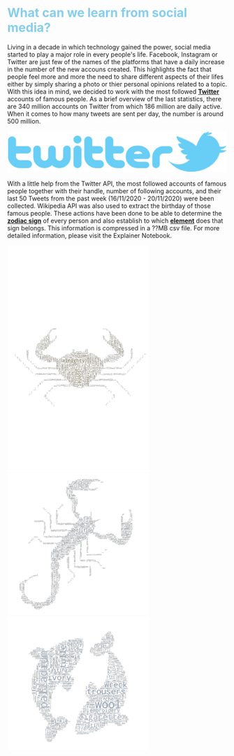 # **<span style="color:#87CEEB">What can we learn from social media?</span>**
  
Living in a decade in which technology gained the power, social media started to play a major role in every people's life. Facebook, Instagram or Twitter are just few of the names of the platforms that have a daily increase in the number of the new accouns created. This highlights the fact that people feel more and more the need to share different aspects of their lifes either by simply sharing a photo or thier personal opinions related to a topic. With this idea in mind, we decided to work with the most followed **[Twitter](https://twitter.com)** accounts of famous people. As a brief overview of the last statistics, there are 340 million accounts on Twitter from which 186 million are daily active. When it comes to how many tweets are sent per day, the number is around 500 million.  

![TwitterLogo](TwitterLogo.png)

With a little help from the Twitter API, the most followed accounts of famous people together with their handle, number of following accounts, and their last 50 Tweets from the past week (16/11/2020 - 20/11/2020) were been collected. Wikipedia API was also used to extract the birthday of those famous people. These actions have been done to be able to determine the **[zodiac sign](https://askastrology.com/zodiac-signs/)** of every person and also establish to which **[element](https://astrostyle.com/learn-astrology/the-elements-fire-earth-air-and-water-signs/)** does that sign belongs. This information is compressed in a ??MB csv file. For more detailed information, please visit the Explainer Notebook. 

<img src="Cancer_wordcloud.png" width="325"/> <img src="Scorpio_wordcloud.png" width="325"/> <img src="Pisces_wordcloud.png" width="325"/>
